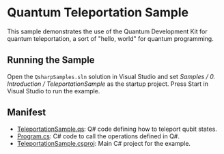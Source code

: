 ﻿# Quantum Teleportation Sample #

This sample demonstrates the use of the Quantum Development Kit for quantum teleportation, a sort of "hello, world" for quantum programming.

## Running the Sample ##

Open the `QsharpSamples.sln` solution in Visual Studio and set *Samples / 0. Introduction / TeleportationSample* as the startup project.
Press Start in Visual Studio to run the example.

## Manifest ##

- [TeleportationSample.qs](./TeleportationSample.qs): Q# code defining how to teleport qubit states.
- [Program.cs](./Program.cs): C# code to call the operations defined in Q#.
- [TeleportationSample.csproj](./TeleportationSample.csproj): Main C# project for the example.
